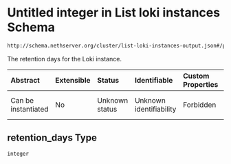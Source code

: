 # Untitled integer in List loki instances Schema

```txt
http://schema.nethserver.org/cluster/list-loki-instances-output.json#/properties/instances/items/properties/retention_days
```

The retention days for the Loki instance.

| Abstract            | Extensible | Status         | Identifiable            | Custom Properties | Additional Properties | Access Restrictions | Defined In                                                                                          |
| :------------------ | :--------- | :------------- | :---------------------- | :---------------- | :-------------------- | :------------------ | :-------------------------------------------------------------------------------------------------- |
| Can be instantiated | No         | Unknown status | Unknown identifiability | Forbidden         | Allowed               | none                | [list-loki-instances-output.json\*](cluster/list-loki-instances-output.json "open original schema") |

## retention\_days Type

`integer`
